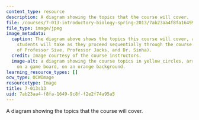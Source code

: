 ```yaml
---
content_type: resource
description: A diagram showing the topics that the course will cover.
file: /courses/7-013-introductory-biology-spring-2013/7ab23aa4f8fa16499c8ff2e2f74a95a5_7-013s13.jpg
file_type: image/jpeg
image_metadata:
  caption: The diagram above shows the topics this course will cover, and the journey
    students will take as they proceed sequentially through the course (Image courtesy
    of Professor Sive, Professor Jacks, and Dr. Sinha).
  credit: Image courtesy of the course instructors.
  image-alt: a diagram showing the course topics in yellow circles, arranged as spaces
    on a game board, on an orange background.
learning_resource_types: []
ocw_type: OCWImage
resourcetype: Image
title: 7-013s13
uid: 7ab23aa4-f8fa-1649-9c8f-f2e2f74a95a5
---
```

A diagram showing the topics that the course will cover.

